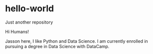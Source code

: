 # hello-world
Just another repository

Hi Humans!

Jasson here, I like Python and Data Science. 
I am currently enrolled in pursuing a degree in Data Science with DataCamp.

